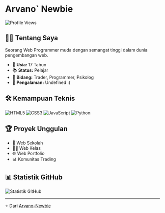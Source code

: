 # Arvano` Newbie

![Profile Views](https://komarev.com/ghpvc/?username=Arvano-Newbie&color=blueviolet)

## 👨‍💻 Tentang Saya

Seorang Web Programmer muda dengan semangat tinggi dalam dunia pengembangan web.

- 🎂 **Usia:** 17 Tahun
- 📚 **Status:** Pelajar
- 💼 **Bidang:** Trader, Programmer, Psikolog
- 🚀 **Pengalaman:** Undefined :)

## 🛠️ Kemampuan Teknis

![HTML5](https://img.shields.io/badge/-HTML5-E34F26?style=flat-square&logo=html5&logoColor=white)
![CSS3](https://img.shields.io/badge/-CSS3-1572B6?style=flat-square&logo=css3)
![JavaScript](https://img.shields.io/badge/-JavaScript-F7DF1E?style=flat-square&logo=javascript&logoColor=black)
![Python](https://img.shields.io/badge/-Python-3776AB?style=flat-square&logo=Python&logoColor=white)

## 🏆 Proyek Unggulan

- 🏫 Web Sekolah
- 👨‍🏫 Web Kelas
- 🌐 Web Portfolio
- 📊 Komunitas Trading

## 📊 Statistik GitHub

![Statistik GitHub](https://github-readme-stats.vercel.app/api?username=Arvano-Newbie&show_icons=true&theme=radical)

---

⭐️ Dari [Arvano-Newbie](https://github.com/Arvano-Newbie)
